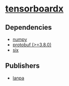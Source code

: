 # [tensorboardx](https://pypi.org/project/tensorboardx)

## Dependencies
- [numpy](packages/n/numpy.md)
- [protobuf (>=3.8.0)](packages/p/protobuf.md)
- [six](packages/s/six.md)



## Publishers
- [lanpa](https://pypi.org/user/lanpa)

